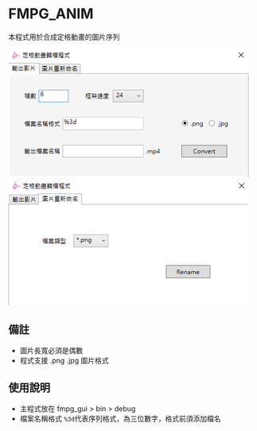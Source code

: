# FMPG_ANIM
本程式用於合成定格動畫的圖片序列

<img src="https://github.com/Maxspace1024/fmpg_anim/blob/master/img/gui_1.png"/>
<img src="https://github.com/Maxspace1024/fmpg_anim/blob/master/img/gui_2.png"/>

## 備註
* 圖片長寬必須是偶數
* 程式支援 .png .jpg 圖片格式

## 使用說明
* 主程式放在 fmpg_gui > bin > debug
* 檔案名稱格式 `%3d`代表序列格式，為三位數字，格式前須添加檔名
